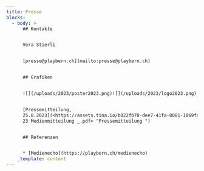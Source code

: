 ```yaml
---
title: Presse
blocks:
  - body: >
      ## Kontakte


      Vera Stierli


      [presse@playbern.ch](mailto:presse@playbern.ch)


      ## Grafiken


      ![](/uploads/2023/poster2023.png)![](/uploads/2023/logo2023.png)![](/uploads/2023/PlayBern-Original.png)


      [Pressemitteilung,
      25.8.2023](<https://assets.tina.io/b022fb78-dee7-41fa-8081-1869fa876097/PlayBern
      23 Medienmitteilung _.pdf> "Pressemitteilung ")


      ## Referenzen


      * [Medienecho](https://playbern.ch/medienecho)
    _template: content
---
```






